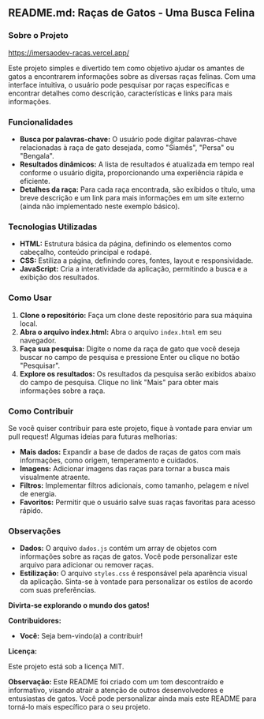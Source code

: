 ## **README.md: Raças de Gatos - Uma Busca Felina** 

### **Sobre o Projeto**

https://imersaodev-racas.vercel.app/

Este projeto simples e divertido tem como objetivo ajudar os amantes de gatos a encontrarem informações sobre as diversas raças felinas. Com uma interface intuitiva, o usuário pode pesquisar por raças específicas e encontrar detalhes como descrição, características e links para mais informações.

### **Funcionalidades**

* **Busca por palavras-chave:** O usuário pode digitar palavras-chave relacionadas à raça de gato desejada, como "Siamês", "Persa" ou "Bengala".
* **Resultados dinâmicos:** A lista de resultados é atualizada em tempo real conforme o usuário digita, proporcionando uma experiência rápida e eficiente.
* **Detalhes da raça:** Para cada raça encontrada, são exibidos o título, uma breve descrição e um link para mais informações em um site externo (ainda não implementado neste exemplo básico).

### **Tecnologias Utilizadas**

* **HTML:** Estrutura básica da página, definindo os elementos como cabeçalho, conteúdo principal e rodapé.
* **CSS:** Estiliza a página, definindo cores, fontes, layout e responsividade.
* **JavaScript:** Cria a interatividade da aplicação, permitindo a busca e a exibição dos resultados.

### **Como Usar**

1. **Clone o repositório:** Faça um clone deste repositório para sua máquina local.
2. **Abra o arquivo index.html:** Abra o arquivo `index.html` em seu navegador.
3. **Faça sua pesquisa:** Digite o nome da raça de gato que você deseja buscar no campo de pesquisa e pressione Enter ou clique no botão "Pesquisar".
4. **Explore os resultados:** Os resultados da pesquisa serão exibidos abaixo do campo de pesquisa. Clique no link "Mais" para obter mais informações sobre a raça.

### **Como Contribuir**

Se você quiser contribuir para este projeto, fique à vontade para enviar um pull request! Algumas ideias para futuras melhorias:

* **Mais dados:** Expandir a base de dados de raças de gatos com mais informações, como origem, temperamento e cuidados.
* **Imagens:** Adicionar imagens das raças para tornar a busca mais visualmente atraente.
* **Filtros:** Implementar filtros adicionais, como tamanho, pelagem e nível de energia.
* **Favoritos:** Permitir que o usuário salve suas raças favoritas para acesso rápido.

### **Observações**

* **Dados:** O arquivo `dados.js` contém um array de objetos com informações sobre as raças de gatos. Você pode personalizar este arquivo para adicionar ou remover raças.
* **Estilização:** O arquivo `styles.css` é responsável pela aparência visual da aplicação. Sinta-se à vontade para personalizar os estilos de acordo com suas preferências.

**Divirta-se explorando o mundo dos gatos!** 

**Contribuidores:**

* **Você:** Seja bem-vindo(a) a contribuir!

**Licença:**

Este projeto está sob a licença MIT.

**Observação:** Este README foi criado com um tom descontraído e informativo, visando atrair a atenção de outros desenvolvedores e entusiastas de gatos. Você pode personalizar ainda mais este README para torná-lo mais específico para o seu projeto.
